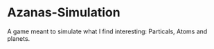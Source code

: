 # Azanas-Simulation
A game meant to simulate what I find interesting: Particals, Atoms and planets.
